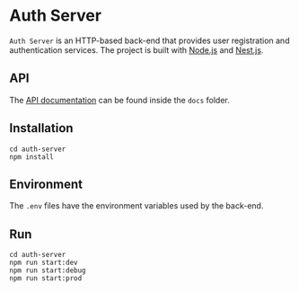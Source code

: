 # Auth Server

`Auth Server` is an HTTP-based back-end that provides user registration and authentication services. The project is built with [Node.js](https://nodejs.org/) and [Nest.js](https://nestjs.com/).

## API

The [API documentation](https://adcimon.github.io/auth-server/) can be found inside the `docs` folder.

## Installation

```
cd auth-server
npm install
```

## Environment

The `.env` files have the environment variables used by the back-end.

## Run

```
cd auth-server
npm run start:dev
npm run start:debug
npm run start:prod
```